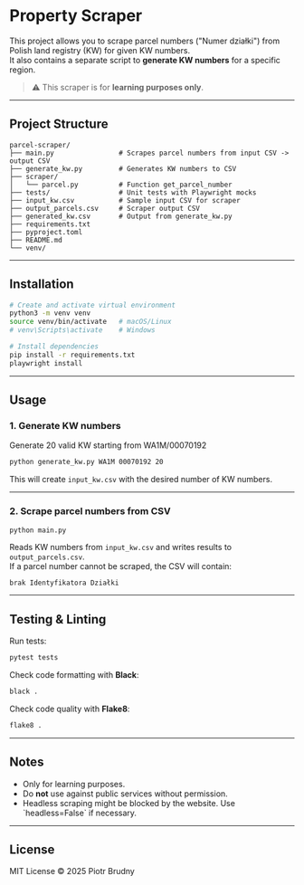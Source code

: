 # Property Scraper

This project allows you to scrape parcel numbers ("Numer działki") from Polish land registry (KW) for given KW numbers.  
It also contains a separate script to **generate KW numbers** for a specific region.

> ⚠️ This scraper is for **learning purposes only**.

---

## Project Structure

```
parcel-scraper/
├── main.py                # Scrapes parcel numbers from input CSV -> output CSV
├── generate_kw.py         # Generates KW numbers to CSV
├── scraper/
│   └── parcel.py          # Function get_parcel_number
├── tests/                 # Unit tests with Playwright mocks
├── input_kw.csv           # Sample input CSV for scraper
├── output_parcels.csv     # Scraper output CSV
├── generated_kw.csv       # Output from generate_kw.py
├── requirements.txt
├── pyproject.toml
├── README.md
└── venv/
```

---

## Installation

```bash
# Create and activate virtual environment
python3 -m venv venv
source venv/bin/activate   # macOS/Linux
# venv\Scripts\activate    # Windows

# Install dependencies
pip install -r requirements.txt
playwright install
```

---

## Usage

### 1. Generate KW numbers

Generate 20 valid KW starting from WA1M/00070192
```bash
python generate_kw.py WA1M 00070192 20
```

This will create `input_kw.csv` with the desired number of KW numbers.

---

### 2. Scrape parcel numbers from CSV

```bash
python main.py
```

Reads KW numbers from `input_kw.csv` and writes results to `output_parcels.csv`.  
If a parcel number cannot be scraped, the CSV will contain:

```
brak Identyfikatora Działki
```

---

## Testing & Linting

Run tests:

```bash
pytest tests
```

Check code formatting with **Black**:

```bash
black .
```

Check code quality with **Flake8**:

```bash
flake8 .
```

---

## Notes

- Only for learning purposes.  
- Do **not** use against public services without permission.  
- Headless scraping might be blocked by the website. Use \`headless=False\` if necessary.

---

## License

MIT License © 2025 Piotr Brudny
